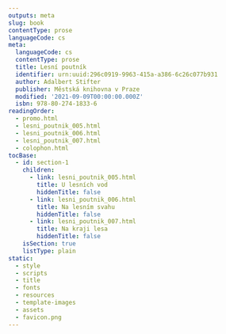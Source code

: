 ```yaml
---
outputs: meta
slug: book
contentType: prose
languageCode: cs
meta:
  languageCode: cs
  contentType: prose
  title: Lesní poutník
  identifier: urn:uuid:296c0919-9963-415a-a386-6c26c077b931
  author: Adalbert Stifter
  publisher: Městská knihovna v Praze
  modified: '2021-09-09T00:00:00.000Z'
  isbn: 978-80-274-1833-6
readingOrder:
  - promo.html
  - lesni_poutnik_005.html
  - lesni_poutnik_006.html
  - lesni_poutnik_007.html
  - colophon.html
tocBase:
  - id: section-1
    children:
      - link: lesni_poutnik_005.html
        title: U lesních vod
        hiddenTitle: false
      - link: lesni_poutnik_006.html
        title: Na lesním svahu
        hiddenTitle: false
      - link: lesni_poutnik_007.html
        title: Na kraji lesa
        hiddenTitle: false
    isSection: true
    listType: plain
static:
  - style
  - scripts
  - title
  - fonts
  - resources
  - template-images
  - assets
  - favicon.png
---
```

